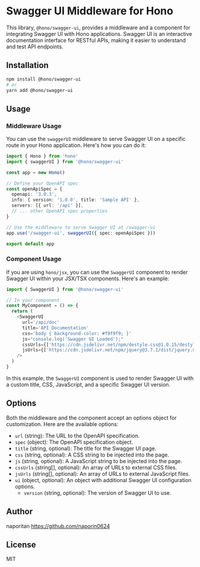 # Swagger UI Middleware for Hono

This library, `@hono/swagger-ui`, provides a middleware and a component for integrating Swagger UI with Hono applications. Swagger UI is an interactive documentation interface for RESTful APIs, making it easier to understand and test API endpoints.

## Installation

```bash
npm install @hono/swagger-ui
# or
yarn add @hono/swagger-ui
```

## Usage

### Middleware Usage

You can use the `swaggerUI` middleware to serve Swagger UI on a specific route in your Hono application. Here's how you can do it:

```ts
import { Hono } from 'hono'
import { swaggerUI } from '@hono/swagger-ui'

const app = new Hono()

// Define your OpenAPI spec
const openApiSpec = {
  openapi: '3.0.3',
  info: { version: '1.0.0', title: 'Sample API' },
  servers: [{ url: '/api' }],
  // ... other OpenAPI spec properties
}

// Use the middleware to serve Swagger UI at /swagger-ui
app.use('/swagger-ui', swaggerUI({ spec: openApiSpec }))

export default app
```

### Component Usage

If you are using `hono/jsx`, you can use the `SwaggerUI` component to render Swagger UI within your JSX/TSX components. Here's an example:

```ts
import { SwaggerUI } from '@hono/swagger-ui'

// In your component
const MyComponent = () => {
  return (
    <SwaggerUI
      url='/api/doc'
      title='API Documentation'
      css='body { background-color: #f9f9f9; }'
      js="console.log('Swagger UI Loaded');"
      cssUrls={['https://cdn.jsdelivr.net/npm/destyle.css@1.0.15/destyle.css']}
      jsUrls={['https://cdn.jsdelivr.net/npm/jquery@3.7.1/dist/jquery.min.js']}
    />
  )
}
```

In this example, the `SwaggerUI` component is used to render Swagger UI with a custom title, CSS, JavaScript, and a specific Swagger UI version.

## Options

Both the middleware and the component accept an options object for customization. Here are the available options:

- `url` (string): The URL to the OpenAPI specification.
- `spec` (object): The OpenAPI specification object.
- `title` (string, optional): The title for the Swagger UI page.
- `css` (string, optional): A CSS string to be injected into the page.
- `js` (string, optional): A JavaScript string to be injected into the page.
- `cssUrls` (string[], optional): An array of URLs to external CSS files.
- `jsUrls` (string[], optional): An array of URLs to external JavaScript files.
- `ui` (object, optional): An object with additional Swagger UI configuration options.
  - `version` (string, optional): The version of Swagger UI to use.

## Author

naporitan <https://github.com/naporin0624>

## License

MIT
